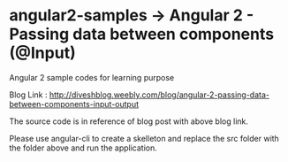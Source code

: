 # angular2-samples -> Angular 2 - Passing data between components (@Input)

Angular 2 sample codes for learning purpose

Blog Link :  http://diveshblog.weebly.com/blog/angular-2-passing-data-between-components-input-output

The source code is in reference of blog post with above blog link.

Please use angular-cli to create a skelleton and replace the src folder with the folder above and run the application.
